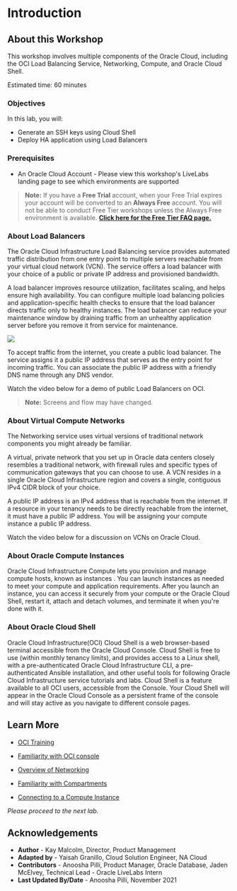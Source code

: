 # Introduction

## About this Workshop

This workshop involves multiple components of the Oracle Cloud, including the OCI Load Balancing Service, Networking, Compute, and Oracle Cloud Shell.

Estimated time: 60 minutes

### Objectives

In this lab, you will:

- Generate an SSH keys using Cloud Shell
- Deploy HA application using Load Balancers

### Prerequisites

- An Oracle Cloud Account - Please view this workshop's LiveLabs landing page to see which environments are supported

> **Note:** If you have a **Free Trial** account, when your Free Trial expires your account will be converted to an **Always Free** account. You will not be able to conduct Free Tier workshops unless the Always Free environment is available. **[Click here for the Free Tier FAQ page.](https://www.oracle.com/cloud/free/faq.html)**

### About Load Balancers

The Oracle Cloud Infrastructure Load Balancing service provides automated traffic distribution from one entry point to multiple servers reachable from your virtual cloud network (VCN). The service offers a load balancer with your choice of a public or private IP address and provisioned bandwidth.

A load balancer improves resource utilization, facilitates scaling, and helps ensure high availability. You can configure multiple load balancing policies and application-specific health checks to ensure that the load balancer directs traffic only to healthy instances. The load balancer can reduce your maintenance window by draining traffic from an unhealthy application server before you remove it from service for maintenance.

![](../images/loadBalancer3adRegional_thumb_400_0.png " ")

To accept traffic from the internet, you create a public load balancer. The service assigns it a public IP address that serves as the entry point for incoming traffic. You can associate the public IP address with a friendly DNS name through any DNS vendor.

Watch the video below for a demo of public Load Balancers on OCI.

> **Note:** Screens and flow may have changed.

[](youtube:_6jUnIXsDcw)

### About Virtual Compute Networks

The Networking service uses virtual versions of traditional network components you might already be familiar.

A virtual, private network that you set up in Oracle data centers closely resembles a traditional network, with firewall rules and specific types of communication gateways that you can choose to use. A VCN resides in a single Oracle Cloud Infrastructure region and covers a single, contiguous IPv4 CIDR block of your choice.

A public IP address is an IPv4 address that is reachable from the internet. If a resource in your tenancy needs to be directly reachable from the internet, it must have a public IP address. You will be assigning your compute instance a public IP address.

Watch the video below for a discussion on VCNs on Oracle Cloud.

[](youtube:mIYSgeX5FkM)

### About Oracle Compute Instances

Oracle Cloud Infrastructure Compute lets you provision and manage compute hosts, known as instances . You can launch instances as needed to meet your compute and application requirements. After you launch an instance, you can access it securely from your compute or the Oracle Cloud Shell, restart it, attach and detach volumes, and terminate it when you're done with it.

### About Oracle Cloud Shell

Oracle Cloud Infrastructure(OCI) Cloud Shell is a web browser-based terminal accessible from the Oracle Cloud Console. Cloud Shell is free to use (within monthly tenancy limits), and provides access to a Linux shell, with a pre-authenticated Oracle Cloud Infrastructure CLI, a pre-authenticated Ansible installation, and other useful tools for following Oracle Cloud Infrastructure service tutorials and labs. Cloud Shell is a feature available to all OCI users, accessible from the Console. Your Cloud Shell will appear in the Oracle Cloud Console as a persistent frame of the console and will stay active as you navigate to different console pages.

[](youtube:J51BXxlCbOY)

## Learn More

- [OCI Training](https://cloud.oracle.com/en_US/iaas/training)

- [Familiarity with OCI console](https://docs.us-phoenix-1.oraclecloud.com/Content/GSG/Concepts/console.htm)

- [Overview of Networking](https://docs.us-phoenix-1.oraclecloud.com/Content/Network/Concepts/overview.htm)

- [Familiarity with Compartments](https://docs.us-phoenix-1.oraclecloud.com/Content/GSG/Concepts/concepts.htm)

- [Connecting to a Compute Instance](https://docs.us-phoenix-1.oraclecloud.com/Content/Compute/Tasks/accessinginstance.htm)

*Please proceed to the next lab.*

## Acknowledgements

- **Author** - Kay Malcolm, Director, Product Management
- **Adapted by** -  Yaisah Granillo, Cloud Solution Engineer, NA Cloud
- **Contributors** - Anoosha Pilli, Product Manager, Oracle Database, Jaden McElvey, Technical Lead - Oracle LiveLabs Intern
- **Last Updated By/Date** - Anoosha Pilli, November 2021


